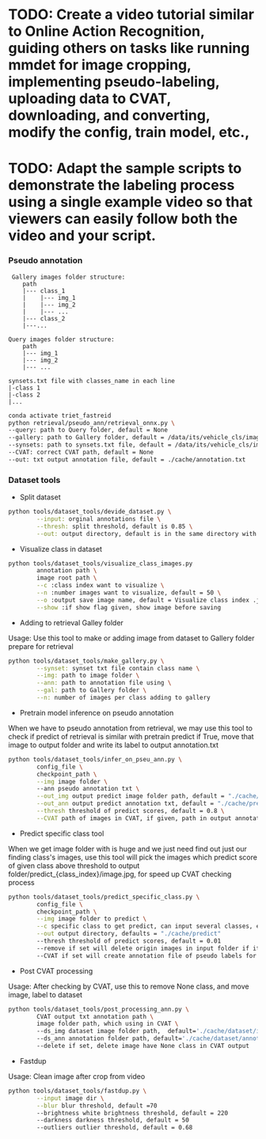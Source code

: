 # TODO: Create a video tutorial similar to Online Action Recognition, guiding others on tasks like running mmdet for image cropping, implementing pseudo-labeling, uploading data to CVAT, downloading, and converting, modify the config, train model, etc.,

# TODO: Adapt the sample scripts to demonstrate the labeling process using a single example video so that viewers can easily follow both the video and your script.

### Pseudo annotation
```
 Gallery images folder structure:
    path
    |--- class_1
    |    |--- img_1
    |    |--- img_2
    |    |--- ...
    |--- class_2
    |---...

Query images folder structure:
    path
    |--- img_1
    |--- img_2
    |--- ...

synsets.txt file with classes_name in each line
|-class 1
|-class 2
|...
```
```bash
conda activate triet_fastreid
python retrieval/pseudo_ann/retrieval_onnx.py \
--query: path to Query folder, default = None
--gallery: path to Gallery folder, default = /data/its/vehicle_cls/image_retrieval
--synsets: path to synsets.txt file, default = /data/its/vehicle_cls/image_retrieval/synsets.txt
--CVAT: correct CVAT path, default = None 
--out: txt output annotation file, default = ./cache/annotation.txt
```
### Dataset tools
- Split dataset
```bash
python tools/dataset_tools/devide_dataset.py \
        --input: orginal annotations file \
        --thresh: split threshold, default is 0.85 \
        --out: output directory, default is in the same directory with input file
```
- Visualize class in dataset
```bash
python tools/dataset_tools/visualize_class_images.py
        annotation path \
        image root path \
        --c :class index want to visualize \
        --n :number images want to visualize, default = 50 \
        --o :output save image name, default = Visualize class index .jpg \
        --show :if show flag given, show image before saving
```
- Adding to retrieval Galley folder

Usage: Use this tool to make or adding image from dataset to Gallery folder prepare for retrieval
```bash
python tools/dataset_tools/make_gallery.py \
        --synset: synset txt file contain class name \
        --img: path to image folder \
        --ann: path to annotation file using \
        --gal: path to Gallery folder \
        --n: number of images per class adding to gallery
```
- Pretrain model inference on pseudo annotation

When we have to pseudo annotation from retrieval, we may use this tool to check if predict of retrieval is similar with pretrain predict 
if True, move that image to output folder and write its label to output annotation.txt
```bash
python tools/dataset_tools/infer_on_pseu_ann.py \
        config_file \
        checkpoint_path \
        --img image folder \ 
        --ann pseudo annotation txt \
        --out_img output predict image folder path, default = "./cache/predict_images" \
        --out_ann output predict annotation txt, default = "./cache/predict_ann.txt" \
        --thresh threshold of predict scores, default = 0.8 \
        --CVAT path of images in CVAT, if given, path in output annotation file will correct with this path, default is None
```
- Predict specific class tool

When we get image folder with is huge and we just need find out just our finding class's images, use this tool will pick the images 
which predict score of given class above threshold to output folder/predict_{class_index}/image.jpg, for speed up CVAT checking process
```bash
python tools/dataset_tools/predict_specific_class.py \
        config_file \
        checkpoint_path \
        --img image folder to predict \
        --c specific class to get predict, can input several classes, eg: --c 3,4,5 \
        --out output directory, defaults = "./cache/predict"
        --thresh threshold of predict scores, default = 0.01
        --remove if set will delete origin images in input folder if it exist in output folder
        --CVAT if set will create annotation file of pseudo labels for each output folder, class will same in this file
```
- Post CVAT processing

Usage: After checking by CVAT, use this to remove None class, and move image, label to dataset
```bash
python tools/dataset_tools/post_processing_ann.py \
        CVAT output txt annotation path \ 
        image folder path, which using in CVAT \ 
        --ds_img dataset image folder path,  default='./cache/dataset/images/'
        --ds_ann annotation folder path, default='./cache/dataset/annotations/'
        --delete if set, delete image have None class in CVAT output
```
- Fastdup

Usage: Clean image after crop from video
```bash
python tools/dataset_tools/fastdup.py \
        --input image dir \
        --blur blur threshold, default =70
        --brightness white brightness threshold, default = 220
        --darkness darkness threshold, default = 50
        --outliers outlier threshold, default = 0.68
```
